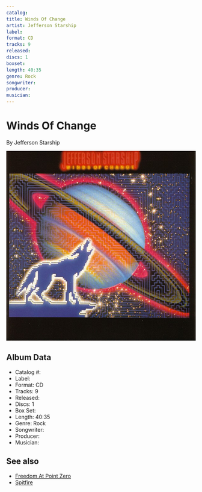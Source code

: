```yaml
---
catalog: 
title: Winds Of Change
artist: Jefferson Starship
label: 
format: CD
tracks: 9
released: 
discs: 1
boxset: 
length: 40:35
genre: Rock
songwriter: 
producer: 
musician: 
---
```


# Winds Of Change

By Jefferson Starship

![](../../assets/albumcovers/Jefferson_Starship-Winds_Of_Change.png)

## Album Data

- Catalog #: 
- Label: 
- Format: CD
- Tracks: 9
- Released: 
- Discs: 1
- Box Set: 
- Length: 40:35
- Genre: Rock
- Songwriter: 
- Producer: 
- Musician: 


## See also

- [Freedom At Point Zero](Freedom_At_Point_Zero.md)
- [Spitfire](Spitfire.md)

